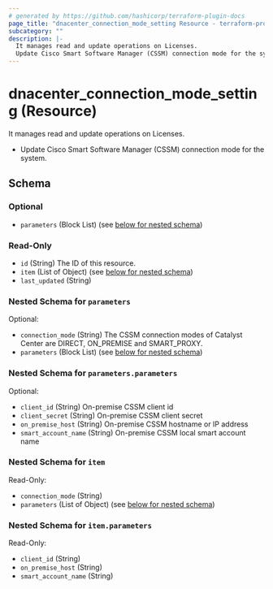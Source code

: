 ```yaml
---
# generated by https://github.com/hashicorp/terraform-plugin-docs
page_title: "dnacenter_connection_mode_setting Resource - terraform-provider-dnacenter"
subcategory: ""
description: |-
  It manages read and update operations on Licenses.
  Update Cisco Smart Software Manager (CSSM) connection mode for the system.
---
```


# dnacenter_connection_mode_setting (Resource)

It manages read and update operations on Licenses.

- Update Cisco Smart Software Manager (CSSM) connection mode for the system.



<!-- schema generated by tfplugindocs -->
## Schema

### Optional

- `parameters` (Block List) (see [below for nested schema](#nestedblock--parameters))

### Read-Only

- `id` (String) The ID of this resource.
- `item` (List of Object) (see [below for nested schema](#nestedatt--item))
- `last_updated` (String)

<a id="nestedblock--parameters"></a>
### Nested Schema for `parameters`

Optional:

- `connection_mode` (String) The CSSM connection modes of Catalyst Center are DIRECT, ON_PREMISE and SMART_PROXY.
- `parameters` (Block List) (see [below for nested schema](#nestedblock--parameters--parameters))

<a id="nestedblock--parameters--parameters"></a>
### Nested Schema for `parameters.parameters`

Optional:

- `client_id` (String) On-premise CSSM client id
- `client_secret` (String) On-premise CSSM client secret
- `on_premise_host` (String) On-premise CSSM hostname or IP address
- `smart_account_name` (String) On-premise CSSM local smart account name



<a id="nestedatt--item"></a>
### Nested Schema for `item`

Read-Only:

- `connection_mode` (String)
- `parameters` (List of Object) (see [below for nested schema](#nestedobjatt--item--parameters))

<a id="nestedobjatt--item--parameters"></a>
### Nested Schema for `item.parameters`

Read-Only:

- `client_id` (String)
- `on_premise_host` (String)
- `smart_account_name` (String)
